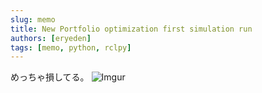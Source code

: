 ```yaml
---
slug: memo
title: New Portfolio optimization first simulation run
authors: [eryeden]
tags: [memo, python, rclpy]
---
```


めっちゃ損してる。
![Imgur](https://i.imgur.com/Gqi8uS6.png)